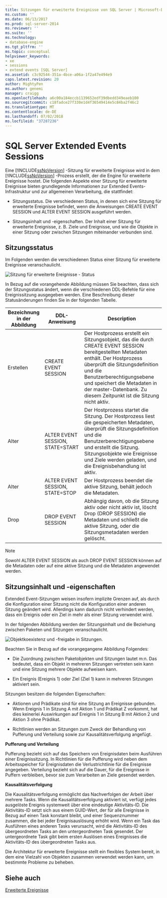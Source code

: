 ```yaml
---
title: Sitzungen für erweiterte Ereignisse von SQL Server | Microsoft-Dokumentation
ms.custom: ''
ms.date: 06/13/2017
ms.prod: sql-server-2014
ms.reviewer: ''
ms.suite: ''
ms.technology:
- database-engine
ms.tgt_pltfrm: ''
ms.topic: conceptual
helpviewer_keywords:
- xe
- sessions
- extend events [SQL Server]
ms.assetid: c3c92544-351a-4bce-a06a-1f2a47e494e9
caps.latest.revision: 20
author: MightyPen
ms.author: genemi
manager: craigg
ms.openlocfilehash: a6c00a184eccb1139652edf39dbedd349eaeb100
ms.sourcegitcommit: c18fadce27f330e1d4f36549414e5c84ba2f46c2
ms.translationtype: MT
ms.contentlocale: de-DE
ms.lasthandoff: 07/02/2018
ms.locfileid: "37287236"
---
```

# <a name="sql-server-extended-events-sessions"></a>SQL Server Extended Events Sessions
  Eine [!INCLUDE[ssNoVersion](../../../includes/ssnoversion-md.md)] -Sitzung für erweiterte Ereignisse wird in dem [!INCLUDE[ssNoVersion](../../../includes/ssnoversion-md.md)] -Prozess erstellt, der die Engine für erweiterte Ereignisse hostet. Die folgenden Aspekte einer Sitzung für erweiterte Ereignisse bieten grundlegende Informationen zur Extended Events-Infrastruktur und zur allgemeinen Verarbeitung, die stattfindet:  
  
-   Sitzungsstatus. Die verschiedenen Status, in denen sich eine Sitzung für erweiterte Ereignisse befindet, wenn die Anweisungen CREATE EVENT SESSION und ALTER EVENT SESSION ausgeführt werden.  
  
-   Sitzungsinhalt und -eigenschaften. Der Inhalt einer Sitzung für erweiterte Ereignisse, z. B. Ziele und Ereignisse, und wie die Objekte in einer Sitzung oder zwischen Sitzungen miteinander verbunden sind.  
  
## <a name="session-states"></a>Sitzungsstatus  
 Im Folgenden werden die verschiedenen Status einer Sitzung für erweiterte Ereignisse veranschaulicht.  
  
 ![Sitzung für erweiterte Ereignisse - Status](../../database-engine/media/xesessionstate.gif "Extended event session state")  
  
 In Bezug auf die vorangehende Abbildung müssen Sie beachten, dass sich der Sitzungsstatus ändert, wenn die verschiedenen DDL-Befehle für eine Ereignissitzung ausgegeben werden. Eine Beschreibung dieser Statusänderungen finden Sie in der folgenden Tabelle.  
  
|Bezeichnung in der Abbildung|DDL-Anweisung|Description|  
|------------------------|-------------------|-----------------|  
|Erstellen|CREATE EVENT SESSION|Der Hostprozess erstellt ein Sitzungsobjekt, das die durch CREATE EVENT SESSION bereitgestellten Metadaten enthält. Der Hostprozess überprüft die Sitzungsdefinition und die Benutzerberechtigungsebene und speichert die Metadaten in der master-Datenbank. Zu diesem Zeitpunkt ist die Sitzung nicht aktiv.|  
|Alter|ALTER EVENT SESSION, STATE=START|Der Hostprozess startet die Sitzung. Der Hostprozess liest die gespeicherten Metadaten, überprüft die Sitzungsdefinition und die Benutzerberechtigungsebene und erstellt die Sitzung. Sitzungsobjekte wie Ereignisse und Ziele werden geladen, und die Ereignisbehandlung ist aktiv.|  
|Alter|ALTER EVENT SESSION, STATE=STOP|Der Hostprozess beendet die aktive Sitzung, behält jedoch die Metadaten.|  
|Drop|DROP EVENT SESSION|Abhängig davon, ob die Sitzung aktiv oder nicht aktiv ist, löscht Drop (DROP SESSION) die Metadaten und schließt die aktive Sitzung, oder die Sitzungsmetadaten werden gelöscht.|  
  
> [!NOTE]  
>  Sowohl ALTER EVENT SESSION als auch DROP EVENT SESSION können auf die Metadaten oder auf eine aktive Sitzung und die Metadaten angewendet werden.  
  
## <a name="session-content-and-characteristics"></a>Sitzungsinhalt und -eigenschaften  
 Extended Event-Sitzungen weisen insofern implizite Grenzen auf, als durch die Konfiguration einer Sitzung nicht die Konfiguration einer anderen Sitzung geändert wird. Allerdings kann dadurch nicht verhindert werden, dass ein Ereignis oder ein Ziel in mehr als einer Sitzung verwendet wird.  
  
 In der folgenden Abbildung werden der Sitzungsinhalt und die Beziehung zwischen Paketen und Sitzungen veranschaulicht.  
  
 ![Objektkoexistenz und -freigabe in Sitzungen. ](../../database-engine/media/xesessions.gif "Object co-existance and sharing in sessions.")  
  
 Beachten Sie in Bezug auf die vorangegangene Abbildung Folgendes:  
  
-   Die Zuordnung zwischen Paketobjekten und Sitzungen lautet m:n. Das bedeutet, dass ein Objekt in mehreren Sitzungen vertreten sein kann und eine Sitzung mehrere Objekte aufweisen kann.  
  
-   Ein Ereignis (Ereignis 1) oder Ziel (Ziel 1) kann in mehreren Sitzungen aktiviert sein.  
  
 Sitzungen besitzen die folgenden Eigenschaften:  
  
-   Aktionen und Prädikate sind für eine Sitzung an Ereignisse gebunden. Wenn Ereignis 1 in Sitzung A mit Aktion 1 und Prädikat Z vorkommt, hat dies keinerlei Auswirkungen auf Ereignis 1 in Sitzung B mit Aktion 2 und Aktion 3 ohne Prädikat.  
  
-   Richtlinien werden an Sitzungen zum Zweck der Behandlung von Pufferung und Verteilung sowie zur Kausalitätsverfolgung angefügt.  
  
 **Pufferung und Verteilung**  
  
 Pufferung bezieht sich auf das Speichern von Ereignisdaten beim Ausführen einer Ereignissitzung.  In Richtlinien für die Pufferung wird neben dem Arbeitsspeicher für Ereignisdaten die Verlustrichtlinie für die Ereignisse angegeben. Verteilung bezieht sich auf die Dauer, für die Ereignisse in Puffern verbleiben, bevor sie zum Verarbeiten an Ziele gesendet werden.  
  
 **Kausalitätsverfolgung**  
  
 Die Kausalitätsverfolgung ermöglicht das Nachverfolgen der Arbeit über mehrere Tasks. Wenn die Kausalitätsverfolgung aktiviert ist, verfügt jedes ausgelöste Ereignis systemweit über eine eindeutige Aktivitäts-ID. Die Aktivitäts-ID setzt sich aus einem GUID-Wert, der für alle Ereignisse in Bezug auf einen Task konstant bleibt, und einer Sequenznummer zusammen, die bei jeder Ereignisauslösung erhöht wird. Wenn ein Task das Ausführen eines anderen Tasks verursacht, wird die Aktivitäts-ID des übergeordneten Tasks an den untergeordneten Task gesendet. Der untergeordnete Task gibt beim ersten Auslösen eines Ereignisses die Aktivitäts-ID des übergeordneten Tasks aus.  
  
 Die Architektur für erweiterte Ereignisse stellt ein flexibles System bereit, in dem eine Vielzahl von Objekten zusammen verwendet werden kann, um bestimmte Probleme zu beheben.  
  
## <a name="see-also"></a>Siehe auch  
 [Erweiterte Ereignisse](extended-events.md)  
  
  

